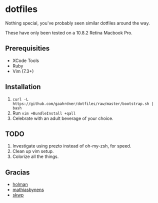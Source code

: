 # dotfiles

Nothing special, you've probably seen similar dotfiles around the way.

These have only been tested on a 10.8.2 Retina Macbook Pro.

## Prerequisities

* XCode Tools
* Ruby
* Vim (7.3+)

## Installation

1. `curl -L https://github.com/gaahrdner/dotfiles/raw/master/bootstrap.sh | bash`
2. Run `vim +BundleInstall +qall`
3. Celebrate with an adult beverage of your choice.

## TODO

1. Investigate using prezto instead of oh-my-zsh, for speed.
2. Clean up vim setup.
3. Colorize all the things.

## Gracias

* [holman](https://github.com/holman/dotfiles)
* [mathiasbynens](https://github.com/mathiasbynens/dotfiles)
* [skwp](https://github.com/skwp/dotfiles)
